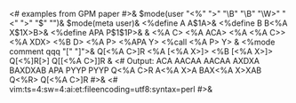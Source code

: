 <# examples from GPM paper #>&
$mode(user "<%" ">" "\B" "\B" "\W>" "<" ">" "$" "")&
$mode(meta user)&
<%define A A$1A>&
<%define B B<%A X$1X>B>&
<%define APA P$1$1P>&
&
<%A C>
<%A ACA>
<%A <%A C>>
<%A XDX>
<%B D>
<%A P>
<%APA Y>
<%call <%A P> Y>
&
<%mode comment qqq "[" "]">&
Q[<%A C>]R
<%A [<%A X>]>
<%B [<%A X>]>
Q[<%]R[>]
Q[[<%A C>]]R
&
<# Output:
	ACA
	AACAA
	AACAA
	AXDXA
	BAXDXAB
	APA
	PYYP
	PYYP
	Q<%A C>R
	A<%A X>A
	BAX<%A X>XAB
	Q<%R>
	Q[<%A C>]R
#>&
<#
vim:ts=4:sw=4:ai:et:fileencoding=utf8:syntax=perl
#>&
